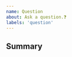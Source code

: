 ```yaml
---
name: Question
about: Ask a question.❓
labels: 'question'
---
```


## Summary

<!-- What do you need help with? -->

<!---


Donations will ensure the following:

🔨 Long term maintenance of the project
🛣 Progress on the roadmap
🐛 Quick responses to bug reports and help requests
 -->
